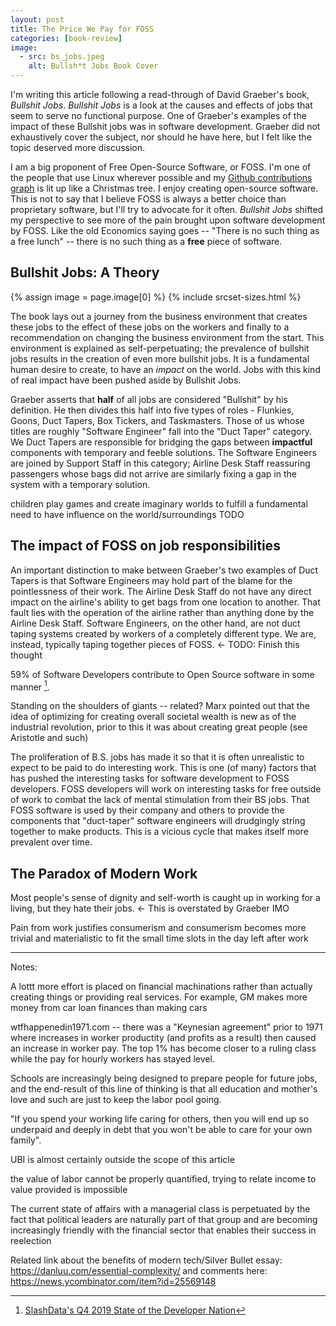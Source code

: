 ```yaml
---
layout: post
title: The Price We Pay for FOSS
categories: [book-review]
image:
  - src: bs_jobs.jpeg
    alt: Bullsh*t Jobs Book Cover
---
```


I'm writing this article following a read-through of David Graeber's book, _Bullshit Jobs_. _Bullshit Jobs_ is a look at the causes and effects of jobs that seem to serve no functional purpose. One of Graeber's examples of the impact of these Bullshit jobs was in software development. Graeber did not exhaustively cover the subject, nor should he have here, but I felt like the topic deserved more discussion.

I am a big proponent of Free Open-Source Software, or FOSS. I'm one of the people that use Linux wherever possible and my [Github contributions graph](https://github.com/baylessj) is lit up like a Christmas tree. I enjoy creating open-source software. This is not to say that I believe FOSS is always a better choice than proprietary software, but I'll try to advocate for it often. _Bullshit Jobs_ shifted my perspective to see more of the pain brought upon software development by FOSS. Like the old Economics saying goes -- "There is no such thing as a free lunch" -- there is no such thing as a **free** piece of software.

## Bullshit Jobs: A Theory

{% assign image = page.image[0] %}
{% include srcset-sizes.html %}

The book lays out a journey from the business environment that creates these jobs to the effect of these jobs on the workers and finally to a recommendation on changing the business environment from the start. This environment is explained as self-perpetuating; the prevalence of bullshit jobs results in the creation of even more bullshit jobs. It is a fundamental human desire to create, to have an _impact_ on the world. Jobs with this kind of real impact have been pushed aside by Bullshit Jobs.

Graeber asserts that **half** of all jobs are considered "Bullshit" by his definition. He then divides this half into five types of roles - Flunkies, Goons, Duct Tapers, Box Tickers, and Taskmasters. Those of us whose titles are roughly "Software Engineer" fall into the "Duct Taper" category. We Duct Tapers are responsible for bridging the gaps between **impactful** components with temporary and feeble solutions. The Software Engineers are joined by Support Staff in this category; Airline Desk Staff reassuring passengers whose bags did not arrive are similarly fixing a gap in the system with a temporary solution.

children play games and create imaginary worlds to fulfill a fundamental need to have influence on the world/surroundings TODO

## The impact of FOSS on job responsibilities

An important distinction to make between Graeber's two examples of Duct Tapers is that Software Engineers may hold part of the blame for the pointlessness of their work. The Airline Desk Staff do not have any direct impact on the airline's ability to get bags from one location to another. That fault lies with the operation of the airline rather than anything done by the Airline Desk Staff. Software Engineers, on the other hand, are not duct taping systems created by workers of a completely different type. We are, instead, typically taping together pieces of FOSS. <- TODO: Finish this thought

59% of Software Developers contribute to Open Source software in some manner [^1].

Standing on the shoulders of giants -- related? Marx pointed out that the idea of optimizing for creating overall societal wealth is new as of the industrial revolution, prior to this it was about creating great people (see Aristotle and such)

The proliferation of B.S. jobs has made it so that it is often unrealistic to expect to be paid to do interesting work. This is one (of many) factors that has pushed the interesting tasks for software development to FOSS developers. FOSS developers will work on interesting tasks for free outside of work to combat the lack of mental stimulation from their BS jobs. That FOSS software is used by their company and others to provide the components that "duct-taper" software engineers will drudgingly string together to make products. This is a vicious cycle that makes itself more prevalent over time.

## The Paradox of Modern Work

Most people's sense of dignity and self-worth is caught up in working for a living, but they hate their jobs. <- This is overstated by Graeber IMO

Pain from work justifies consumerism and consumerism becomes more trivial and materialistic to fit the small time slots in the day left after work

---

Notes:

A lottt more effort is placed on financial machinations rather than actually creating things or providing real services. For example, GM makes more money from car loan finances than making cars

wtfhappenedin1971.com -- there was a "Keynesian agreement" prior to 1971 where increases in worker productity (and profits as a result) then caused an increase in worker pay. The top 1% has become closer to a ruling class while the pay for hourly workers has stayed level.

Schools are increasingly being designed to prepare people for future jobs, and the end-result of this line of thinking is that all education and mother's love and such are just to keep the labor pool going.

"If you spend your working life caring for others, then you will end up so underpaid and deeply in debt that you won't be able to care for your own family".

UBI is almost certainly outside the scope of this article

the value of labor cannot be properly quantified, trying to relate income to value provided is impossible

The current state of affairs with a managerial class is perpetuated by the fact that political leaders are naturally part of that group and are becoming increasingly friendly with the financial sector that enables their success in reelection

[^1]: [SlashData's Q4 2019 State of the Developer Nation](https://s3-eu-west-1.amazonaws.com/vm-blog/uploads/2020/04/DE18-SoN-Digital-.pdf)

Related link about the benefits of modern tech/Silver Bullet essay: https://danluu.com/essential-complexity/
and comments here: https://news.ycombinator.com/item?id=25569148
